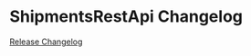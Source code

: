 # ShipmentsRestApi Changelog

[Release Changelog](https://github.com/spryker/shipments-rest-api/releases)
